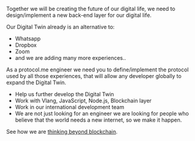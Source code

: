 Together we will be creating the future of our digital life, we need to design/implement a new back-end layer for our digital life.

Our Digital Twin already is an alternative to:

- Whatsapp
- Dropbox
- Zoom
- and we are adding many more experiences..

As a protocol.me engineer we need you to define/implement the protocol used by all those experiences, that will allow any developer globally to expand the Digital Twin.

- Help us further develop the Digital Twin
- Work with Vlang, JavaScript, Node.js, Blockchain layer
- Work in our international development team
- We are not just looking for an engineer we are looking for people who believe that the world needs a new internet, so we make it happen.

See how we are [thinking beyond blockchain](tfgrid:internet4).